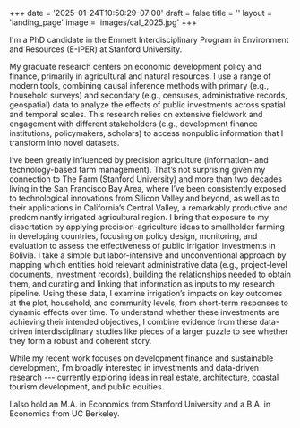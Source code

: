 +++
date = '2025-01-24T10:50:29-07:00'
draft = false
title = ''
layout = 'landing_page'
image = 'images/cal_2025.jpg'
+++

I'm a PhD candidate in the Emmett Interdisciplinary Program in Environment and Resources (E-IPER) at Stanford University.


My graduate research centers on economic development policy and finance, primarily in agricultural and natural resources. I use a range of modern tools, combining causal inference methods with primary (e.g., household surveys) and secondary (e.g., censuses, administrative records, geospatial) data to analyze the effects of public investments across spatial and temporal scales. This research relies on extensive fieldwork and engagement with different stakeholders (e.g., development finance institutions, policymakers, scholars) to access nonpublic information that I transform into novel datasets.


I’ve been greatly influenced by precision agriculture (information- and technology-based farm management). That’s not surprising given my connection to The Farm (Stanford University) and more than two decades living in the San Francisco Bay Area, where I’ve been consistently exposed to technological innovations from Silicon Valley and beyond, as well as to their applications in California’s Central Valley, a remarkably productive and predominantly irrigated agricultural region. I bring that exposure to my dissertation by applying precision-agriculture ideas to smallholder farming in developing countries, focusing on policy design, monitoring, and evaluation to assess the effectiveness of public irrigation investments in Bolivia. I take a simple but labor-intensive and unconventional approach by mapping which entities hold relevant administrative data (e.g., project-level documents, investment records), building the relationships needed to obtain them, and curating and linking that information as inputs to my research pipeline. Using these data, I examine irrigation’s impacts on key outcomes at the plot, household, and community levels, from short-term responses to dynamic effects over time. To understand whether these investments are achieving their intended objectives, I combine evidence from these data-driven interdisciplinary studies like pieces of a larger puzzle to see whether they form a robust and coherent story.


While my recent work focuses on development finance and sustainable development, I’m broadly interested in investments and data-driven research --- currently exploring ideas in real estate, architecture, coastal tourism development, and public equities.


I also hold an M.A. in Economics from Stanford University and a B.A. in Economics from UC Berkeley.